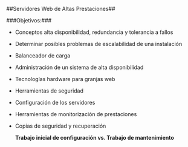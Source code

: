 ##Servidores Web de Altas Prestaciones##

###Objetivos:###
- Conceptos alta disponibilidad, redundancia y tolerancia a fallos- Determinar posibles problemas de escalabilidad de una instalación- Balanceador de carga- Administración de un sistema de alta disponibilidad- Tecnologías hardware para granjas web- Herramientas de seguridad- Configuración de los servidores- Herramientas de monitorización de prestaciones- Copias de seguridad y recuperación
	**Trabajo inicial de configuración vs.Trabajo de mantenimiento**
